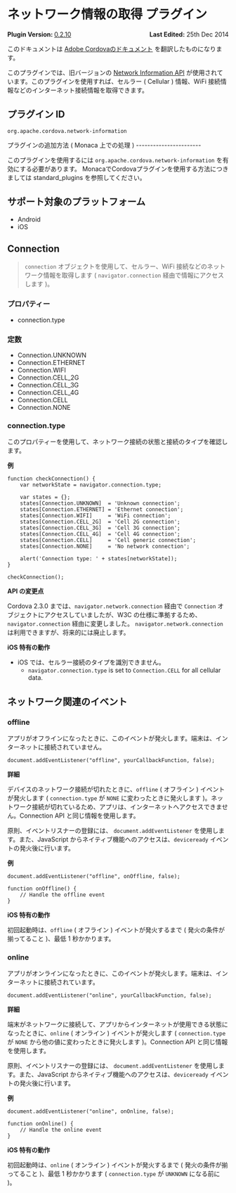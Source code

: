ネットワーク情報の取得 プラグイン
=================================

<div>
  <div  style="float: left;" align="left"><b>Plugin Version: </b><a href="https://github.com/apache/cordova-plugin-network-information/blob/master/RELEASENOTES.md#0210-jun-24-2014">0.2.10</a></div>   
  <div align="right" style="float: right;"><b>Last Edited:</b> 25th Dec 2014</div>
  <br/>
</div>
<div class="admonition note">

このドキュメントは [Adobe
Cordovaのドキュメント](https://github.com/apache/cordova-plugin-network-information/blob/master/doc/ja/index.md)
を翻訳したものになります。

</div>

このプラグインでは、旧バージョンの [Network Information
API](http://www.w3.org/TR/2011/WD-netinfo-api-20110607/)
が使用されています。このプラグインを使用すれば、セルラー ( Cellular )
情報、WiFi 接続情報などのインターネット接続情報を取得できます。

プラグイン ID
-------------

    org.apache.cordova.network-information

プラグインの追加方法 ( Monaca 上での処理 ) -----------------------

このプラグインを使用するには `org.apache.cordova.network-information`
を有効にする必要があります。
MonacaでCordovaプラグインを使用する方法につきましては standard\_plugins
を参照してください。

サポート対象のプラットフォーム
------------------------------

-   Android
-   iOS

Connection
----------

> `connection` オブジェクトを使用して、セルラー、WiFi
> 接続などのネットワーク情報を取得します ( `navigator.connection`
> 経由で情報にアクセスします )。

### プロパティー

-   connection.type

### 定数

-   Connection.UNKNOWN
-   Connection.ETHERNET
-   Connection.WIFI
-   Connection.CELL\_2G
-   Connection.CELL\_3G
-   Connection.CELL\_4G
-   Connection.CELL
-   Connection.NONE

### connection.type

このプロパティーを使用して、ネットワーク接続の状態と接続のタイプを確認します。

**例**

``` {.sourceCode .javascript}
function checkConnection() {
    var networkState = navigator.connection.type;

    var states = {};
    states[Connection.UNKNOWN]  = 'Unknown connection';
    states[Connection.ETHERNET] = 'Ethernet connection';
    states[Connection.WIFI]     = 'WiFi connection';
    states[Connection.CELL_2G]  = 'Cell 2G connection';
    states[Connection.CELL_3G]  = 'Cell 3G connection';
    states[Connection.CELL_4G]  = 'Cell 4G connection';
    states[Connection.CELL]     = 'Cell generic connection';
    states[Connection.NONE]     = 'No network connection';

    alert('Connection type: ' + states[networkState]);
}

checkConnection();
```

**API の変更点**

Cordova 2.3.0 までは、`navigator.network.connection` 経由で `Connection`
オブジェクトにアクセスしていましたが、W3C
の仕様に準拠するため、`navigator.connection` 経由に変更しました。
`navigator.network.connection` は利用できますが、将来的には廃止します。

**iOS 特有の動作**

-   iOS では、セルラー接続のタイプを識別できません。
    -   `navigator.connection.type` is set to `Connection.CELL` for all
        cellular data.

ネットワーク関連のイベント
--------------------------

### offline

アプリがオフラインになったときに、このイベントが発火します。端末は、インターネットに接続されていません。

``` {.sourceCode .javascript}
document.addEventListener("offline", yourCallbackFunction, false);
```

**詳細**

デバイスのネットワーク接続が切れたときに、`offline` ( オフライン )
イベントが発火します ( `connection.type` が `NONE`
に変わったときに発火します
)。ネットワーク接続が切れているため、アプリは、インターネットへアクセスできません。Connection
API と同じ情報を使用します。

原則、イベントリスナーの登録には、 `document.addEventListener`
を使用します。また、JavaScript
からネイティブ機能へのアクセスは、`deviceready`
イベントの発火後に行います。

**例**

``` {.sourceCode .javascript}
document.addEventListener("offline", onOffline, false);

function onOffline() {
    // Handle the offline event
}
```

**iOS 特有の動作**

初回起動時は、`offline` ( オフライン ) イベントが発火するまで (
発火の条件が揃ってること )、最低 1 秒かかります。

### online

アプリがオンラインになったときに、このイベントが発火します。端末は、インターネットに接続されています。

``` {.sourceCode .javascript}
document.addEventListener("online", yourCallbackFunction, false);
```

**詳細**

端末がネットワークに接続して、アプリからインターネットが使用できる状態になったときに、`online`
( オンライン ) イベントが発火します ( `connection.type` が `NONE`
から他の値に変わったときに発火します )。Connection API
と同じ情報を使用します。

原則、イベントリスナーの登録には、 `document.addEventListener`
を使用します。また、JavaScript
からネイティブ機能へのアクセスは、`deviceready`
イベントの発火後に行います。

**例**

``` {.sourceCode .javascript}
document.addEventListener("online", onOnline, false);

function onOnline() {
    // Handle the online event
}
```

**iOS 特有の動作**

初回起動時は、`online` ( オンライン ) イベントが発火するまで (
発火の条件が揃ってること )、最低 1 秒かかります ( `connection.type` が
`UNKNOWN` になる前に )。
